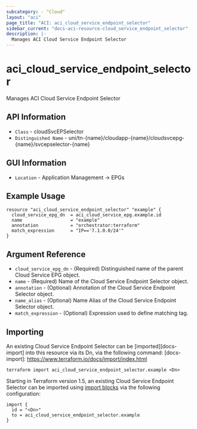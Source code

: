 ```yaml
---
subcategory: - "Cloud"
layout: "aci"
page_title: "ACI: aci_cloud_service_endpoint_selector"
sidebar_current: "docs-aci-resource-cloud_service_endpoint_selector"
description: |-
  Manages ACI Cloud Service Endpoint Selector
---
```


# aci_cloud_service_endpoint_selector #

Manages ACI Cloud Service Endpoint Selector

## API Information ##

* `Class` - cloudSvcEPSelector
* `Distinguished Name` - uni/tn-{name}/cloudapp-{name}/cloudsvcepg-{name}/svcepselector-{name}

## GUI Information ##

* `Location` - Application Management -> EPGs


## Example Usage ##

```hcl
resource "aci_cloud_service_endpoint_selector" "example" {
  cloud_service_epg_dn  = aci_cloud_service_epg.example.id
  name                  = "example"
  annotation            = "orchestrator:terraform"
  match_expression      = "IP=='7.1.0.0/24'"
}
```

## Argument Reference ##

* `cloud_service_epg_dn` - (Required) Distinguished name of the parent Cloud Service EPG object.
* `name` - (Required) Name of the Cloud Service Endpoint Selector object.
* `annotation` - (Optional) Annotation of the Cloud Service Endpoint Selector object.
* `name_alias` - (Optional) Name Alias of the Cloud Service Endpoint Selector object.
* `match_expression` - (Optional) Expression used to define matching tag.



## Importing ##

An existing Cloud Service Endpoint Selector can be [imported][docs-import] into this resource via its Dn, via the following command:
[docs-import]: https://www.terraform.io/docs/import/index.html


```
terraform import aci_cloud_service_endpoint_selector.example <Dn>
```

Starting in Terraform version 1.5, an existing Cloud Service Endpoint Selector can be imported 
using [import blocks](https://developer.hashicorp.com/terraform/language/import) via the following configuration:

```
import {
  id = "<Dn>"
  to = aci_cloud_service_endpoint_selector.example
}
```